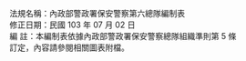 法規名稱：內政部警政署保安警察第六總隊編制表  
修正日期：民國 103 年 07 月 02 日  
編 註：本編制表依據內政部警政署保安警察總隊組織準則第 5 條  
訂定，內容請參閱相關圖表附檔。  


